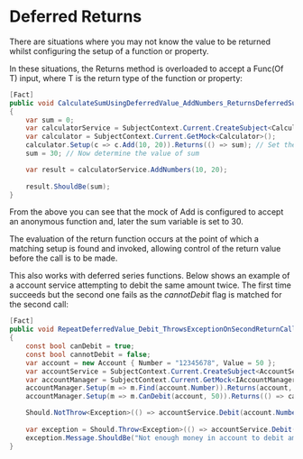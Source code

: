 ﻿# Deferred Returns

There are situations where you may not know the value to be returned whilst configuring the setup of a function or property.

In these situations, the Returns method is overloaded to accept a Func(Of T) input, where T is the return type of the function or property:

```c#
[Fact]
public void CalculateSumUsingDeferredValue_AddNumbers_ReturnsDeferredSumValue()
{
    var sum = 0;
    var calculatorService = SubjectContext.Current.CreateSubject<CalculatorService>();
    var calculator = SubjectContext.Current.GetMock<Calculator>();
    calculator.Setup(c => c.Add(10, 20)).Returns(() => sum); // Set the deferred sum function
    sum = 30; // Now determine the value of sum

    var result = calculatorService.AddNumbers(10, 20);
    
    result.ShouldBe(sum);
}
```

From the above you can see that the mock of Add is configured to accept an anonymous function and, later the sum variable is set to 30.

The evaluation of the return function occurs at the point of which a matching setup is found and invoked, allowing control of the return value before the call is to be made.

This also works with deferred series functions. Below shows an example of a account service attempting to debit the same amount twice. The first time succeeds 
but the second one fails as the _cannotDebit_ flag is matched for the second call:

```c#
[Fact]
public void RepeatDeferredValue_Debit_ThrowsExceptionOnSecondReturnCall()
{
    const bool canDebit = true;
    const bool cannotDebit = false;
    var account = new Account { Number = "12345678", Value = 50 };
    var accountService = SubjectContext.Current.CreateSubject<AccountService>();
    var accountManager = SubjectContext.Current.GetMock<IAccountManager>();
    accountManager.Setup(m => m.Find(account.Number)).Returns(account, account);
    accountManager.Setup(m => m.CanDebit(account, 50)).Returns(() => canDebit, () => cannotDebit);

    Should.NotThrow<Exception>(() => accountService.Debit(account.Number, 50));
    
    var exception = Should.Throw<Exception>(() => accountService.Debit(account.Number, 50));
    exception.Message.ShouldBe("Not enough money in account to debit amount.");
}
```